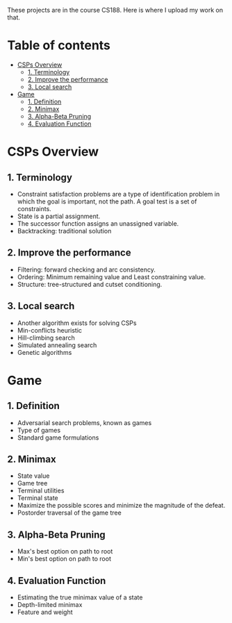 These projects are in the course CS188. Here is where I upload my work on that.

# Table of contents

- [CSPs Overview](#csps-overview)
  - [1. Terminology](#1-terminology)
  - [2. Improve the performance](#2-improve-the-performance)
  - [3. Local search](#3-local-search)
- [Game](#game)
  - [1. Definition](#1-definition)
  - [2. Minimax](#2-minimax)
  - [3. Alpha-Beta Pruning](#3-alpha-beta-pruning)
  - [4. Evaluation Function](#4-evaluation-function)

# CSPs Overview

## 1. Terminology
- Constraint satisfaction problems are a type of identification problem in which
the goal is important, not the path.
A goal test is a set of constraints.
- State is a partial assignment.
- The successor function assigns an unassigned variable.
- Backtracking: traditional solution
## 2. Improve the performance
- Filtering: forward checking and arc consistency.
- Ordering: Minimum remaining value and Least constraining value.
- Structure: tree-structured and cutset conditioning.
## 3. Local search
- Another algorithm exists for solving CSPs
- Min-conflicts heuristic
- Hill-climbing search
- Simulated annealing search
- Genetic algorithms

# Game

## 1. Definition
- Adversarial search problems, known as games
- Type of games
- Standard game formulations

## 2. Minimax
- State value
- Game tree
- Terminal utilities
- Terminal state
- Maximize the possible scores and minimize the magnitude of the defeat.
- Postorder traversal of the game tree

## 3. Alpha-Beta Pruning
- Max's best option on path to root
- Min's best option on path to root

## 4. Evaluation Function
- Estimating the true minimax value of a state
- Depth-limited minimax
- Feature and weight